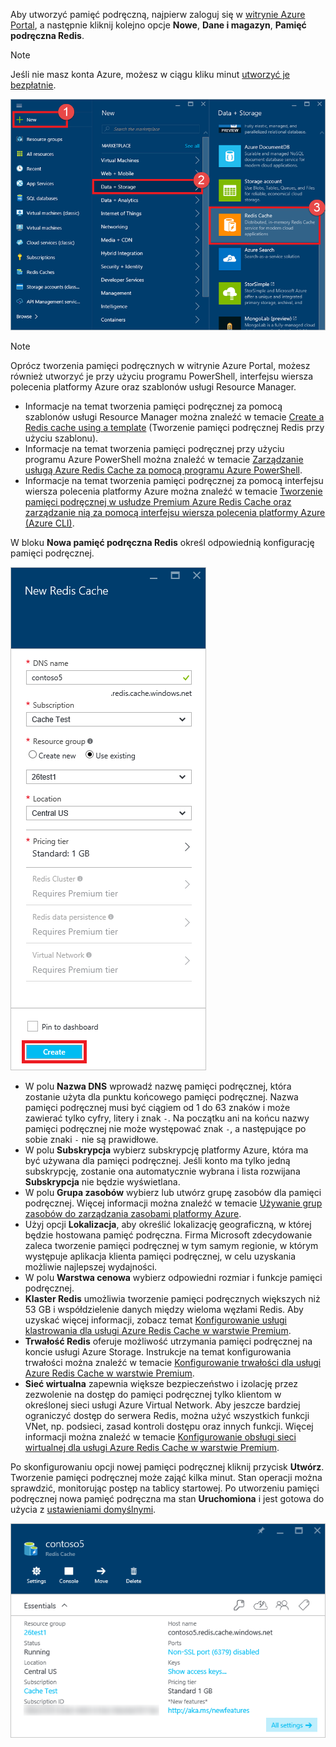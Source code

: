 Aby utworzyć pamięć podręczną, najpierw zaloguj się w [witrynie Azure Portal](https://portal.azure.com), a następnie kliknij kolejno opcje **Nowe**, **Dane i magazyn**, **Pamięć podręczna Redis**.

> [!NOTE]
> Jeśli nie masz konta Azure, możesz w ciągu kliku minut [utworzyć je bezpłatnie](https://azure.microsoft.com/pricing/free-trial/?WT.mc_id=redis_cache_hero).
> 
> 

![Nowa pamięć podręczna](media/redis-cache-create/redis-cache-new-cache-menu.png)

> [!NOTE]
> Oprócz tworzenia pamięci podręcznych w witrynie Azure Portal, możesz również utworzyć je przy użyciu programu PowerShell, interfejsu wiersza polecenia platformy Azure oraz szablonów usługi Resource Manager.
> 
> * Informacje na temat tworzenia pamięci podręcznej za pomocą szablonów usługi Resource Manager można znaleźć w temacie [Create a Redis cache using a template](../articles/redis-cache/cache-redis-cache-arm-provision.md) (Tworzenie pamięci podręcznej Redis przy użyciu szablonu).
> * Informacje na temat tworzenia pamięci podręcznej przy użyciu programu Azure PowerShell można znaleźć w temacie [Zarządzanie usługą Azure Redis Cache za pomocą programu Azure PowerShell](../articles/redis-cache/cache-howto-manage-redis-cache-powershell.md).
> * Informacje na temat tworzenia pamięci podręcznej za pomocą interfejsu wiersza polecenia platformy Azure można znaleźć w temacie [Tworzenie pamięci podręcznej w usłudze Premium Azure Redis Cache oraz zarządzanie nią za pomocą interfejsu wiersza polecenia platformy Azure (Azure CLI)](../articles/redis-cache/cache-manage-cli.md).
> 
> 

W bloku **Nowa pamięć podręczna Redis** określ odpowiednią konfigurację pamięci podręcznej.

![Tworzenie pamięci podręcznej](media/redis-cache-create/redis-cache-cache-create.png) 

* W polu **Nazwa DNS** wprowadź nazwę pamięci podręcznej, która zostanie użyta dla punktu końcowego pamięci podręcznej. Nazwa pamięci podręcznej musi być ciągiem od 1 do 63 znaków i może zawierać tylko cyfry, litery i znak `-`. Na początku ani na końcu nazwy pamięci podręcznej nie może występować znak `-`, a następujące po sobie znaki `-` nie są prawidłowe.
* W polu **Subskrypcja** wybierz subskrypcję platformy Azure, która ma być używana dla pamięci podręcznej. Jeśli konto ma tylko jedną subskrypcję, zostanie ona automatycznie wybrana i lista rozwijana **Subskrypcja** nie będzie wyświetlana.
* W polu **Grupa zasobów** wybierz lub utwórz grupę zasobów dla pamięci podręcznej. Więcej informacji można znaleźć w temacie [Używanie grup zasobów do zarządzania zasobami platformy Azure](../articles/azure-resource-manager/resource-group-overview.md). 
* Użyj opcji **Lokalizacja**, aby określić lokalizację geograficzną, w której będzie hostowana pamięć podręczna. Firma Microsoft zdecydowanie zaleca tworzenie pamięci podręcznej w tym samym regionie, w którym występuje aplikacja klienta pamięci podręcznej, w celu uzyskania możliwie najlepszej wydajności.
* W polu **Warstwa cenowa** wybierz odpowiedni rozmiar i funkcje pamięci podręcznej.
* **Klaster Redis** umożliwia tworzenie pamięci podręcznych większych niż 53 GB i współdzielenie danych między wieloma węzłami Redis. Aby uzyskać więcej informacji, zobacz temat [Konfigurowanie usługi klastrowania dla usługi Azure Redis Cache w warstwie Premium](../articles/redis-cache/cache-how-to-premium-clustering.md).
* **Trwałość Redis** oferuje możliwość utrzymania pamięci podręcznej na koncie usługi Azure Storage. Instrukcje na temat konfigurowania trwałości można znaleźć w temacie [Konfigurowanie trwałości dla usługi Azure Redis Cache w warstwie Premium](../articles/redis-cache/cache-how-to-premium-persistence.md).
* **Sieć wirtualna** zapewnia większe bezpieczeństwo i izolację przez zezwolenie na dostęp do pamięci podręcznej tylko klientom w określonej sieci usługi Azure Virtual Network. Aby jeszcze bardziej ograniczyć dostęp do serwera Redis, można użyć wszystkich funkcji VNet, np. podsieci, zasad kontroli dostępu oraz innych funkcji. Więcej informacji można znaleźć w temacie [Konfigurowanie obsługi sieci wirtualnej dla usługi Azure Redis Cache w warstwie Premium](../articles/redis-cache/cache-how-to-premium-vnet.md).

Po skonfigurowaniu opcji nowej pamięci podręcznej kliknij przycisk **Utwórz**. Tworzenie pamięci podręcznej może zająć kilka minut. Stan operacji można sprawdzić, monitorując postęp na tablicy startowej. Po utworzeniu pamięci podręcznej nowa pamięć podręczna ma stan **Uruchomiona** i jest gotowa do użycia z [ustawieniami domyślnymi](../articles/redis-cache/cache-configure.md#default-redis-server-configuration).

![Utworzono pamięć podręczną](media/redis-cache-create/redis-cache-cache-created.png)



<!--HONumber=Nov16_HO2-->


